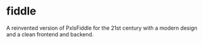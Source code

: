 # fiddle
A reinvented version of PxlsFiddle for the 21st century with a modern design and a clean frontend and backend.
